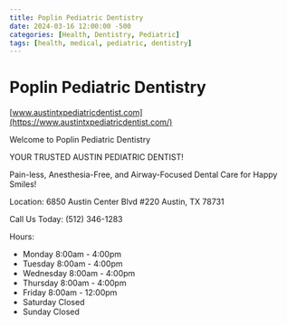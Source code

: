 ```yaml
---
title: Poplin Pediatric Dentistry
date: 2024-03-16 12:00:00 -500
categories: [Health, Dentistry, Pediatric]
tags: [health, medical, pediatric, dentistry]
---
```


# Poplin Pediatric Dentistry

[www.austintxpediatricdentist.com](https://www.austintxpediatricdentist.com/)


Welcome to Poplin Pediatric Dentistry

YOUR TRUSTED AUSTIN PEDIATRIC DENTIST!

Pain-less, Anesthesia-Free, and Airway-Focused Dental Care for Happy Smiles!



Location: 6850 Austin Center Blvd #220 ​Austin, TX 78731

Call Us Today: (512) 346-1283

Hours:
* Monday 8:00am - 4:00pm
* Tuesday 8:00am - 4:00pm
* Wednesday 8:00am - 4:00pm
* Thursday 8:00am - 4:00pm
* Friday 8:00am - 12:00pm
* Saturday Closed
* Sunday Closed